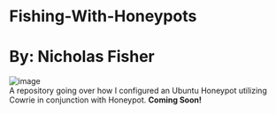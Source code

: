 # Fishing-With-Honeypots <br />
# By: Nicholas Fisher <br />
![image](https://github.com/user-attachments/assets/80dcd6a6-4fc3-4e93-b676-69928efa0f43) <br />
A repository going over how I configured an Ubuntu Honeypot utilizing Cowrie in conjunction with Honeypot. **Coming Soon!** <br />
